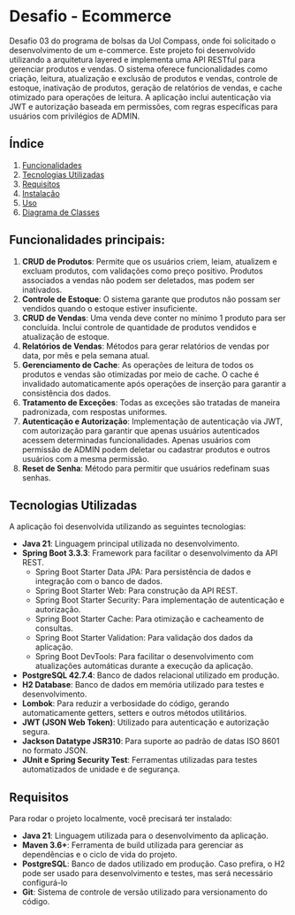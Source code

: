 # Desafio - Ecommerce

Desafio 03 do programa de bolsas da Uol Compass, onde foi solicitado o desenvolvimento de um e-commerce. 
Este projeto foi desenvolvido utilizando a arquitetura layered e implementa uma API RESTful para gerenciar produtos e vendas. O sistema oferece funcionalidades como criação, leitura, atualização e exclusão de produtos e vendas, controle de estoque, inativação de produtos, geração de relatórios de vendas, e cache otimizado para operações de leitura. A aplicação inclui autenticação via JWT e autorização baseada em permissões, com regras específicas para usuários com privilégios de ADMIN.


## Índice
1. [Funcionalidades](#funcionalidades-principais)
2. [Tecnologias Utilizadas](#tecnologias-utilizadas)
3. [Requisitos](#requisitos)
4. [Instalação](#instalacao)
5. [Uso](#uso)
6. [Diagrama de Classes](#diagrama-de-classes)


## Funcionalidades principais:

1. **CRUD de Produtos**: Permite que os usuários criem, leiam, atualizem e excluam produtos, com validações como preço positivo. Produtos associados a vendas não podem ser deletados, mas podem ser inativados.
2. **Controle de Estoque**: O sistema garante que produtos não possam ser vendidos quando o estoque estiver insuficiente.
3. **CRUD de Vendas**: Uma venda deve conter no mínimo 1 produto para ser concluída. Inclui controle de quantidade de produtos vendidos e atualização de estoque.
4. **Relatórios de Vendas**: Métodos para gerar relatórios de vendas por data, por mês e pela semana atual.
5. **Gerenciamento de Cache**: As operações de leitura de todos os produtos e vendas são otimizadas por meio de cache. O cache é invalidado automaticamente após operações de inserção para garantir a consistência dos dados.
6. **Tratamento de Exceções**: Todas as exceções são tratadas de maneira padronizada, com respostas uniformes.
7. **Autenticação e Autorização**: Implementação de autenticação via JWT, com autorização para garantir que apenas usuários autenticados acessem determinadas funcionalidades. Apenas usuários com permissão de ADMIN podem deletar ou cadastrar produtos e outros usuários com a mesma permissão.
8. **Reset de Senha**: Método para permitir que usuários redefinam suas senhas.


## Tecnologias Utilizadas

A aplicação foi desenvolvida utilizando as seguintes tecnologias:

- **Java 21**: Linguagem principal utilizada no desenvolvimento.
- **Spring Boot 3.3.3**: Framework para facilitar o desenvolvimento da API REST.
  - Spring Boot Starter Data JPA: Para persistência de dados e integração com o banco de dados.
  - Spring Boot Starter Web: Para construção da API REST.
  - Spring Boot Starter Security: Para implementação de autenticação e autorização.
  - Spring Boot Starter Cache: Para otimização e cacheamento de consultas.
  - Spring Boot Starter Validation: Para validação dos dados da aplicação.
  - Spring Boot DevTools: Para facilitar o desenvolvimento com atualizações automáticas durante a execução da aplicação.
- **PostgreSQL 42.7.4**: Banco de dados relacional utilizado em produção.
- **H2 Database**: Banco de dados em memória utilizado para testes e desenvolvimento.
- **Lombok**: Para reduzir a verbosidade do código, gerando automaticamente getters, setters e outros métodos utilitários.
- **JWT (JSON Web Token)**: Utilizado para autenticação e autorização segura.
- **Jackson Datatype JSR310**: Para suporte ao padrão de datas ISO 8601 no formato JSON.
- **JUnit e Spring Security Test**: Ferramentas utilizadas para testes automatizados de unidade e de segurança.

## Requisitos

Para rodar o projeto localmente, você precisará ter instalado:

- **Java 21**: Linguagem utilizada para o desenvolvimento da aplicação.
- **Maven 3.6+**: Ferramenta de build utilizada para gerenciar as dependências e o ciclo de vida do projeto.
- **PostgreSQL**: Banco de dados utilizado em produção. Caso prefira, o H2 pode ser usado para desenvolvimento e testes, mas será necessário configurá-lo
- **Git**: Sistema de controle de versão utilizado para versionamento do código.


